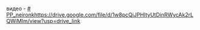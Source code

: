 видео - [# PP_neironk](https://drive.google.com/file/d/1w8pcQiJPHItyUtDinRWycAk2rLQWiMIm/view?usp=drive_link)https://drive.google.com/file/d/1w8pcQiJPHItyUtDinRWycAk2rLQWiMIm/view?usp=drive_link
